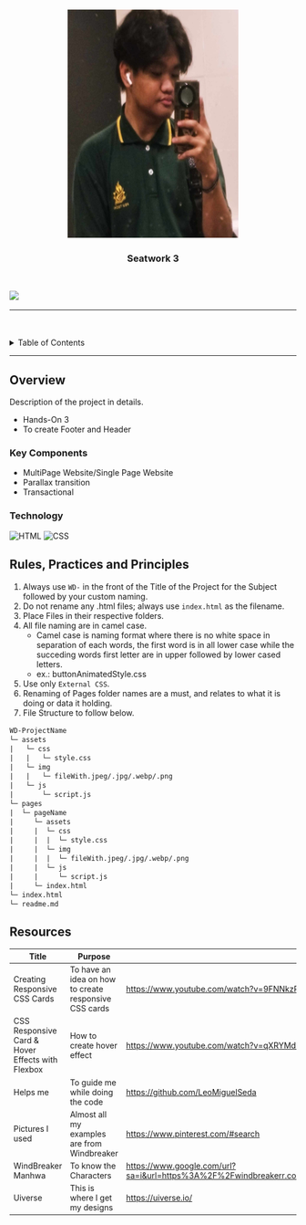 <a name="readme-top">

<br/>

<br />
<div align="center">
  <a href="https://github.com/Mhikee-lo/WD-Sevilleja_HandsOn2">
  <img src="./assets/img/Me.jpg" alt="Profile" width="300" height="400">
  </a>

  <h3 align="center">Seatwork 3</h3>
</div>

<div align="center">
  
</div>

<br />


![](https://visit-counter.vercel.app/counter.png?page=Mhikee-lo/WD-Seatwork3)

---

<br />
<br />


<details>
  <summary>Table of Contents</summary>
  <ol>
    <li>
      <a href="#overview">Overview</a>
      <ol>
        <li>
          <a href="#key-components">Key Components</a>
        </li>
        <li>
          <a href="#technology">Technology</a>
        </li>
      </ol>
    </li>
    <li>
      <a href="#rule,-practices-and-principles">Rules, Practices and Principles</a>
    </li>
    <li>
      <a href="#resources">Resources</a>
    </li>
  </ol>
</details>

---

## Overview


Description of the project in details.


- Hands-On 3
- To create Footer and Header


### Key Components


- MultiPage Website/Single Page Website
- Parallax transition
- Transactional

### Technology
<!-- TODO: List of Technology Used -->
![HTML](https://img.shields.io/badge/HTML-E34F26?style=for-the-badge&logo=html5&logoColor=white)
![CSS](https://img.shields.io/badge/CSS-1572B6?style=for-the-badge&logo=css3&logoColor=white)

## Rules, Practices and Principles
1. Always use `WD-` in the front of the Title of the Project for the Subject followed by your custom naming.
2. Do not rename any .html files; always use `index.html` as the filename.
3. Place Files in their respective folders.
4. All file naming are in camel case.
   - Camel case is naming format where there is no white space in separation of each words, the first word is in all lower case while the succeding words first letter are in upper followed by lower cased letters.
   - ex.: buttonAnimatedStyle.css
5. Use only `External CSS`.
6. Renaming of Pages folder names are a must, and relates to what it is doing or data it holding.
7. File Structure to follow below.

```
WD-ProjectName
└─ assets
|   └─ css
|   |   └─ style.css
|   └─ img
|   |   └─ fileWith.jpeg/.jpg/.webp/.png
|   └─ js
|       └─ script.js
└─ pages
|  └─ pageName
|     └─ assets
|     |  └─ css
|     |  |  └─ style.css
|     |  └─ img
|     |  |  └─ fileWith.jpeg/.jpg/.webp/.png
|     |  └─ js
|     |     └─ script.js
|     └─ index.html
└─ index.html
└─ readme.md
```

## Resources

<!-- TODO: Add References -->
| Title | Purpose | Link |
|-|-|-|
| Creating Responsive CSS Cards | To have an idea on how to create responsive CSS cards | https://www.youtube.com/watch?v=9FNNkzPBFcE |
| CSS Responsive Card & Hover Effects with Flexbox | How to create hover effect | https://www.youtube.com/watch?v=qXRYMdvq_Dc |
| Helps me | To guide me while doing the code | https://github.com/LeoMiguelSeda|
|Pictures I used| Almost all my examples are from Windbreaker| https://www.pinterest.com/#search|
|WindBreaker Manhwa| To know the Characters| https://www.google.com/url?sa=i&url=https%3A%2F%2Fwindbreakerr.com%2F&psig=AOvVaw3KvutR35VSR3DsmWgbCFUK&ust=1720898308792000&source=images&cd=vfe&opi=89978449&ved=0CAQQn5wMahcKEwiAtqv3m6KHAxUAAAAAHQAAAAAQBA
|Uiverse| This is where I get my designs| https://uiverse.io/
